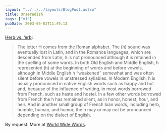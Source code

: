 ```yaml
---
layout: "../../../layouts/BlogPost.astro"
title: Orseradish
tags: ["v1"]
pubDate: 2003-05-03T11:49:13
---
```


[Herb vs. &#8216;erb][1]:

> The letter H comes from the Roman alphabet. The (h) sound was eventually lost in Latin, and in the Romance languages, which are descended from Latin, h is not pronounced although it is retained in the spelling of some words. In both Old English and Middle English, h represented (h) at the beginning of words and before vowels, although in Middle English h &#8220;weakened&#8221; somewhat and was often silent before vowels in unstressed syllables. In Modern English, h is usually pronounced in native English words such as happy and hot and, because of the influence of writing, in most words borrowed from French, such as haste and hostel. In a few other words borrowed from French the h has remained silent, as in honor, honest, hour, and heir. And in another small group of French loan words, including herb, humble, human, and humor, the h may or may not be pronounced depending on the dialect of English.

By request. More at [World Wide Words][2].

[1]: http://www.bartleby.com/64/C007/099.html#H "The American Heritage Book of English Usage: Pronunciation Challenges: H"
[2]: http://www.quinion.com/words/qa/qa-her1.htm "World Wide Words: Questions & Answers: Herb"
